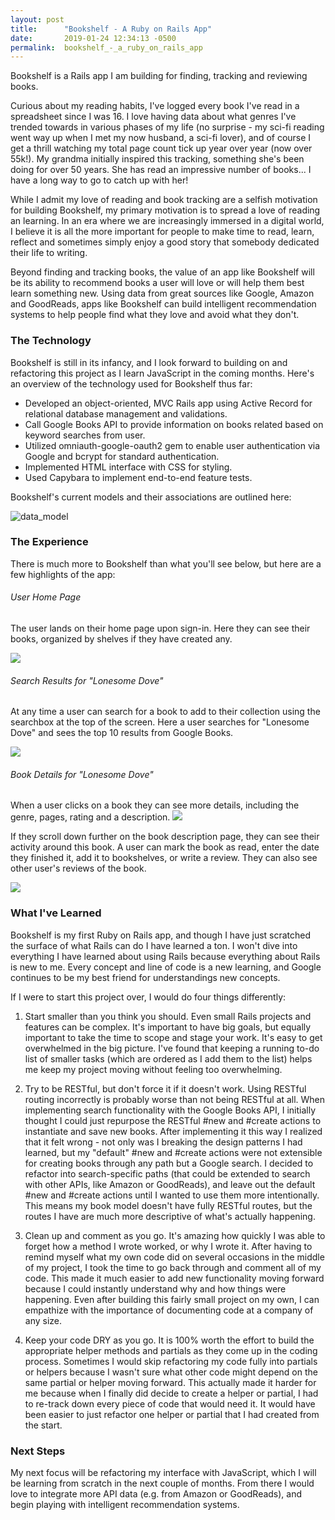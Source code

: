```yaml
---
layout: post
title:      "Bookshelf - A Ruby on Rails App"
date:       2019-01-24 12:34:13 -0500
permalink:  bookshelf_-_a_ruby_on_rails_app
---
```



Bookshelf is a Rails app I am building for finding, tracking and reviewing books.

Curious about my reading habits, I've logged every book I've read in a spreadsheet since I was 16. I love having data about what genres I've trended towards in various phases of my life (no surprise - my sci-fi reading went way up when I met my now husband, a sci-fi lover), and of course I get a thrill watching my total page count tick up year over year (now over 55k!). My grandma initially inspired this tracking, something she's been doing for over 50 years. She has read an impressive number of books... I have a long way to go to catch up with her!

While I admit my love of reading and book tracking are a selfish motivation for building Bookshelf, my primary motivation is to spread a love of reading an learning. In an era where we are increasingly immersed in a digital world, I believe it is all the more important for people to make time to read, learn, reflect and sometimes simply enjoy a good story that somebody dedicated their life to writing. 

Beyond finding and tracking books, the value of an app like Bookshelf will be its ability to recommend books a user will love or will help them best learn something new. Using data from great sources like Google, Amazon and GoodReads, apps like Bookshelf can build intelligent recommendation systems to help people find what they love and avoid what they don't. 


### The Technology

Bookshelf is still in its infancy, and I look forward to building on and refactoring this project as I learn JavaScript in the coming months. Here's an overview of the technology used for Bookshelf thus far:
* Developed an object-oriented, MVC Rails app using Active Record for relational database management and validations.
* Call Google Books API to provide information on books related based on keyword searches from user.
* Utilized omniauth-google-oauth2 gem to enable user authentication via Google and bcrypt for standard authentication.
* Implemented HTML interface with CSS for styling.
* Used Capybara to implement end-to-end feature tests.



Bookshelf's current models and their associations are outlined here:

![data_model](https://udm0ra.bn.files.1drv.com/y4mnSV1-PhEaFwNyqrV4b5oyca3eOCscj3iFGKioERAgb7_d5SjjFW5COZ_dL-59phK2rbnb_RvbMMjZjsuMD2QItYzyZH6SGvMNn6wcDl7QEnTdl73LPXfIdEYmm0DW1G2aLygt-kN3x9JRRGKFnLptIlPN3vOSusYhzs2QAmrlsS_inFJN08IaEC8HijOpBzD6ZV7meyLQpgOi4oJun7X6w?width=1019&height=632&cropmode=none)


### The Experience
There is much more to Bookshelf than what you'll see below, but here are a few highlights of the app:

###### User Home Page
The user lands on their home page upon sign-in. Here they can see their books, organized by shelves if they have created any. 

![](https://ghu9xa.bn.files.1drv.com/y4mMyrUqeF2W16I3pEn5W5iBfVr_FqpIZ00DpD5UQ4diT9i-cZ6Fc1xNE7l7bRAQqWqx6RPbjQ05KKuBJlFRwXhVnzvCnSUsjPzSmWbm4OD9qxnwZO_5YlrvIVpJQ4Qm0zzcQ8vpMMtw9K1gXebs5HvHoODATnE7mKa9qKoBW_rCiVjWHjne2X_6ZkHVKgy-pl817stdObXuE6HgarEOIa7Hw?width=1024&height=544&cropmode=none)

###### Search Results for "Lonesome Dove"
At any time a user can search for a book to add to their collection using the searchbox at the top of the screen. Here a user searches for "Lonesome Dove" and sees the top 10 results from Google Books. 

![](https://gqbkqw.bn.files.1drv.com/y4moaVySHjhUGhXCsWu5Dqc1xafamiVQ5NqkhrOLVQRcnAtt8KhGAqK87jt6MqZuFFwel81tWCp3QV9gP7US-g-jFEbskFbQFjcNV-svBXDdq0VYrHYsiL_OLTb9FOqURZy9lj6zRIGnq2uUAEYOdvmmNPTQJRA-cRnulACkPCaXGxXV5oLpfUok-Y6iIuU3SirZX_MpHrhniYJ59iJN0Jvug?width=1024&height=542&cropmode=none)

###### Book Details for "Lonesome Dove"

When a user clicks on a book they can see more details, including the genre, pages, rating and a description.
![](https://5qywug.bn.files.1drv.com/y4mHTojR3Pl_zl4aa7LIM-RMMEIiIIXl1xevgE_UJWCj4e0qxsRz079NQr_RhwOxBY09tAfXNVPo8QiEl6bCDwKRDZ2s1rR1KNd24gSEWcfD01kVs76-UOaqUfNFwLhc8adU9BbsqurNxyTYtJn0SIBScEknVrioWCrrZTA2WUirREPEjq7gidyVzhNNjeV7hBIfhUFrPmgYxnQL55N--O_Lg?width=1024&height=438&cropmode=none)


If they scroll down further on the book description page, they can see their activity around this book. A user can mark the book as read, enter the date they finished it, add it to bookshelves, or write a review. They can also see other user's reviews of the book.


![](https://7e1b5w.bn.files.1drv.com/y4mEBzAVJ4XiUsgNcnnBvdN2rkrzRPTCp5QpBE448YRKf7BNaDQUUQH4fiRBHkUHDRb8VqPaWcFkt0wbXTSXZg6sfQcvVrZWwWCHdS7x1AZ1SuymEDCyPzZdfcD2DF_2Q-V37uy9OjTxenj_0OWDgvtsj0As3dpsAQMM_gPvpF2oypMSoyc6Hj-lXD9o-Jbk-wsPiTd2-oK3rKC8y2xn_ce4w?width=429&height=660&cropmode=none)


### What I've Learned 

Bookshelf is my first Ruby on Rails app, and though I have just scratched the surface of what Rails can do I have learned a ton. I won't dive into everything I have learned about using Rails because everything about Rails is new to me. Every concept and line of code is a new learning, and Google continues to be my best friend for understandings new concepts.

If I were to start this project over, I would do four things differently:

1. Start smaller than you think you should. Even small Rails projects and features can be complex. It's important to have big goals, but equally important to take the time to scope and stage your work. It's easy to get overwhelmed in the big picture. I've found that keeping a running to-do list of smaller tasks (which are ordered as I add them to the list) helps me keep my project moving without feeling too overwhelming.

2. Try to be RESTful, but don't force it if it doesn't work. Using RESTful routing incorrectly is probably worse than not being RESTful at all. When implementing search functionality with the Google Books API, I initially thought I could just repurpose the RESTful #new and #create actions to instantiate and save new books. After implementing it this way I realized that it felt wrong - not only was I breaking the design patterns I had learned, but my "default" #new and #create actions were not extensible for creating books through any path but a Google search. I decided to refactor into search-specific paths (that could be extended to search with other APIs, like Amazon or GoodReads), and leave out the default #new and #create actions until I wanted to use them more intentionally. This means my book model doesn't have fully RESTful routes, but the routes I have are much more descriptive of what's actually happening.

3. Clean up and comment as you go. It's amazing how quickly I was able to forget how a method I wrote worked, or why I wrote it. After having to remind myself what my own code did on several occasions in the middle of my project, I took the time to go back through and comment all of my code. This made it much easier to add new functionality moving forward because I could instantly understand why and how things were happening. Even after building this fairly small project on my own, I can empathize with the importance of documenting code at a company of any size. 

4. Keep your code DRY as you go. It is 100% worth the effort to build the appropriate helper methods and partials as they come up in the coding process. Sometimes I would skip refactoring my code fully into partials or helpers because I wasn't sure what other code might depend on the same partial or helper moving forward. This actually made it harder for me because when I finally did decide to create a helper or partial, I had to re-track down every piece of code that would need it. It would have been easier to just refactor one helper or partial that I had created from the start.


### Next Steps
My next focus will be refactoring my interface with JavaScript, which I will be learning from scratch in the next couple of months. From there I would love to integrate more API data (e.g. from Amazon or GoodReads), and begin playing with intelligent recommendation systems.

